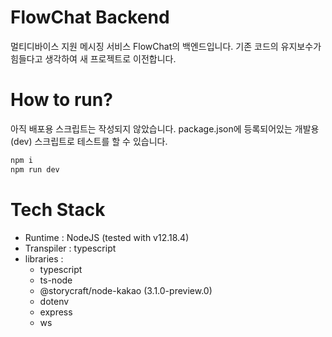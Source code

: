 # FlowChat Backend
멀티디바이스 지원 메시징 서비스 FlowChat의 백엔드입니다. 기존 코드의 유지보수가 힘들다고 생각하여 새 프로젝트로 이전합니다.

# How to run?
아직 배포용 스크립트는 작성되지 않았습니다. package.json에 등록되어있는 개발용(dev) 스크립트로 테스트를 할 수 있습니다.
```bash
npm i
npm run dev
```

# Tech Stack
- Runtime : NodeJS (tested with v12.18.4)
- Transpiler : typescript
- libraries :
    - typescript
    - ts-node
    - @storycraft/node-kakao (3.1.0-preview.0)
    - dotenv
    - express
    - ws